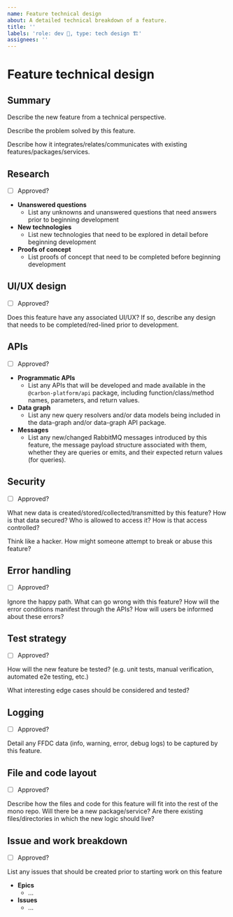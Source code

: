 ```yaml
---
name: Feature technical design
about: A detailed technical breakdown of a feature.
title: ''
labels: 'role: dev 🤖, type: tech design 🏗️'
assignees: ''
---
```


# Feature technical design

## Summary

Describe the new feature from a technical perspective.

Describe the problem solved by this feature.

Describe how it integrates/relates/communicates with existing features/packages/services.

## Research

- [ ] Approved?

- **Unanswered questions**
  - List any unknowns and unanswered questions that need answers prior to beginning development
- **New technologies**
  - List new technologies that need to be explored in detail before beginning development
- **Proofs of concept**
  - List proofs of concept that need to be completed before beginning development

## UI/UX design

- [ ] Approved?

Does this feature have any associated UI/UX? If so, describe any design that needs to be
completed/red-lined prior to development.

## APIs

- [ ] Approved?

- **Programmatic APIs**
  - List any APIs that will be developed and made available in the `@carbon-platform/api` package,
    including function/class/method names, parameters, and return values.
- **Data graph**
  - List any new query resolvers and/or data models being included in the data-graph and/or
    data-graph API package.
- **Messages**
  - List any new/changed RabbitMQ messages introduced by this feature, the message payload structure
    associated with them, whether they are queries or emits, and their expected return values (for
    queries).

## Security

- [ ] Approved?

What new data is created/stored/collected/transmitted by this feature? How is that data secured? Who
is allowed to access it? How is that access controlled?

Think like a hacker. How might someone attempt to break or abuse this feature?

## Error handling

- [ ] Approved?

Ignore the happy path. What can go wrong with this feature? How will the error conditions manifest
through the APIs? How will users be informed about these errors?

## Test strategy

- [ ] Approved?

How will the new feature be tested? (e.g. unit tests, manual verification, automated e2e testing,
etc.)

What interesting edge cases should be considered and tested?

## Logging

- [ ] Approved?

Detail any FFDC data (info, warning, error, debug logs) to be captured by this feature.

## File and code layout

- [ ] Approved?

Describe how the files and code for this feature will fit into the rest of the mono repo. Will there
be a new package/service? Are there existing files/directories in which the new logic should live?

## Issue and work breakdown

- [ ] Approved?

List any issues that should be created prior to starting work on this feature

- **Epics**
  - ...
- **Issues**
  - ...
